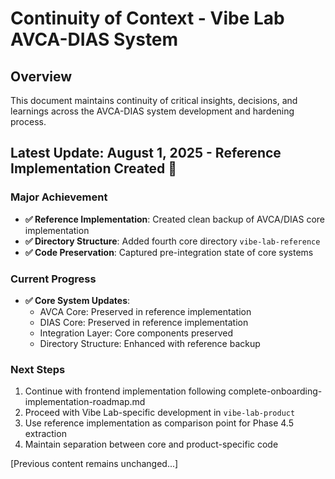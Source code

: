 # Continuity of Context - Vibe Lab AVCA-DIAS System

## Overview
This document maintains continuity of critical insights, decisions, and learnings across the AVCA-DIAS system development and hardening process.

## Latest Update: August 1, 2025 - Reference Implementation Created 🔄

### Major Achievement
- **✅ Reference Implementation**: Created clean backup of AVCA/DIAS core implementation
- **✅ Directory Structure**: Added fourth core directory `vibe-lab-reference`
- **✅ Code Preservation**: Captured pre-integration state of core systems

### Current Progress
- **✅ Core System Updates**: 
  - AVCA Core: Preserved in reference implementation
  - DIAS Core: Preserved in reference implementation
  - Integration Layer: Core components preserved
  - Directory Structure: Enhanced with reference backup

### Next Steps
1. Continue with frontend implementation following complete-onboarding-implementation-roadmap.md
2. Proceed with Vibe Lab-specific development in `vibe-lab-product`
3. Use reference implementation as comparison point for Phase 4.5 extraction
4. Maintain separation between core and product-specific code

[Previous content remains unchanged...]